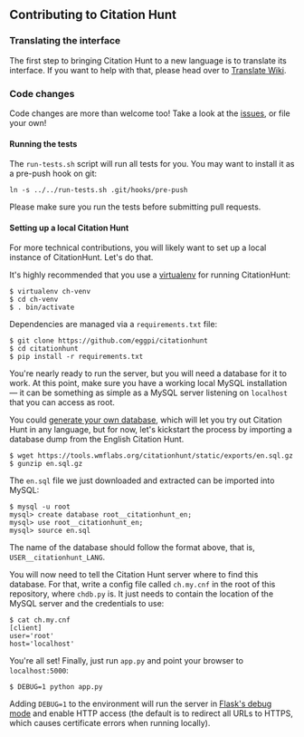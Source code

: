## Contributing to Citation Hunt

### Translating the interface

The first step to bringing Citation Hunt to a new language is to translate its
interface. If you want to help with that, please head over to
[Translate Wiki](https://translatewiki.net/w/i.php?title=Special:Translate&group=citationhunt).

### Code changes

Code changes are more than welcome too! Take a look at the
[issues](https://github.com/eggpi/citationhunt/issues), or file your own!

#### Running the tests

The `run-tests.sh` script will run all tests for you. You may want to install it
as a pre-push hook on git:

```
ln -s ../../run-tests.sh .git/hooks/pre-push
```

Please make sure you run the tests before submitting pull requests.

#### Setting up a local Citation Hunt

For more technical contributions, you will likely want to set up a local
instance of CitationHunt. Let's do that.

It's highly recommended that you use a
[virtualenv](https://pypi.python.org/pypi/virtualenv) for running CitationHunt:

```
$ virtualenv ch-venv
$ cd ch-venv
$ . bin/activate
```

Dependencies are managed via a `requirements.txt` file:

```
$ git clone https://github.com/eggpi/citationhunt
$ cd citationhunt
$ pip install -r requirements.txt
```

You're nearly ready to run the server, but you will need a database for it to
work. At this point, make sure you have a working local MySQL installation —
it can be something as simple as a MySQL server listening on `localhost` that
you can access as root.

You could
[generate your own database](https://github.com/eggpi/citationhunt/blob/master/scripts/README.md),
which will let you try out Citation Hunt in any language, but for now, let's
kickstart the process by importing a database dump from the English Citation
Hunt.

```
$ wget https://tools.wmflabs.org/citationhunt/static/exports/en.sql.gz
$ gunzip en.sql.gz
```

The `en.sql` file we just downloaded and extracted can be imported into MySQL:

```
$ mysql -u root
mysql> create database root__citationhunt_en;
mysql> use root__citationhunt_en;
mysql> source en.sql
```

The name of the database should follow the format above, that is,
`USER__citationhunt_LANG`.

You will now need to tell the Citation Hunt server where to find this database.
For that, write a config file called `ch.my.cnf` in the root of this repository,
where `chdb.py` is. It just needs to contain the location of the MySQL server
and the credentials to use:

```
$ cat ch.my.cnf
[client]
user='root'
host='localhost'
```

You're all set! Finally, just run `app.py` and point your browser to
`localhost:5000`:

```
$ DEBUG=1 python app.py
```

Adding `DEBUG=1` to the environment will run the server in [Flask's debug
mode](http://flask.pocoo.org/docs/0.10/quickstart/#debug-mode) and enable HTTP
access (the default is to redirect all URLs to HTTPS, which causes certificate
errors when running locally).
